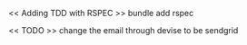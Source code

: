 << Adding TDD with RSPEC >>
bundle add rspec



<< TODO >>
change the email through devise to be sendgrid